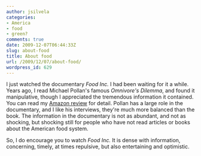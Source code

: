 ```yaml
---
author: jsilvela
categories:
- America
- food
- green?
comments: true
date: 2009-12-07T06:44:33Z
slug: about-food
title: About food
url: /2009/12/07/about-food/
wordpress_id: 629
---
```


I just watched the documentary _Food Inc._ I had been waiting for it a while. Years ago, I read Michael Pollan's famous _Omnivore's Dilemma_, and found it manipulative, though I appreciated the tremendous information it contained. You can read my [Amazon review](https://www.amazon.com/review/R2G24ACXLL77DT/ref=cm_cr_rdp_perm) for detail.
Pollan has a large role in the documentary, and I like his interviews, they're much more balanced than the book. The information in the documentary is not as abundant, and not as shocking, but shocking still for people who have not read articles or books about the American food system.

So, I do encourage you to watch _Food Inc._ It is dense with information, concerning, timely, at times repulsive, but also entertaining and optimistic.
